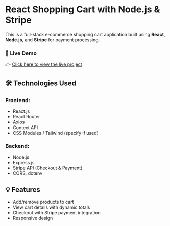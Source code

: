 # React Shopping Cart with Node.js & Stripe

This is a full-stack e-commerce shopping cart application built using **React**, **Node.js**, and **Stripe** for payment processing.

### 🚀 Live Demo
👉 [Click here to view the live project](https://idyllic-lamington-f0f2d9.netlify.app/)

## 🛠 Technologies Used

### Frontend:
- React.js
- React Router
- Axios
- Context API
- CSS Modules / Tailwind (specify if used)

### Backend:
- Node.js
- Express.js
- Stripe API (Checkout & Payment)
- CORS, dotenv

## 💡 Features
- Add/remove products to cart
- View cart details with dynamic totals
- Checkout with Stripe payment integration
- Responsive design
